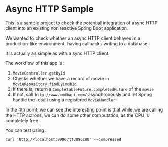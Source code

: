 # Async HTTP Sample

This is a sample project to check the potential integration of async HTTP client into an existing non reactive Spring Boot application.

We wanted to check whether an async HTTP client behaves in a production-like environment, having callbacks writing to a database.

It is actually as simple as with a sync HTTP client.

The workflow of this app is :

1. `MovieController.getById`
2. Checks whether we have a record of movie in `MovieRepository.findByImdbId`
3. If there is, return a `CompletableFuture.completedFuture` of the `movie`
4. If not, call `http://www.omdbapi.com/` asynchronously and let Spring handle the result using a registered `MovieHandler`

In the 4th point, we can see the interesting point is that while we are calling the HTTP actions, we can do some other computation, as the CPU is completely free.

You can test using :
```
curl 'http://localhost:8080/tt3896180' --compressed
```